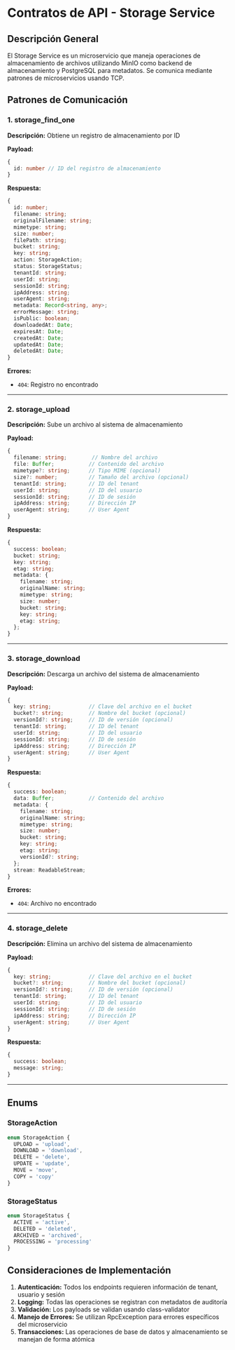 # Contratos de API - Storage Service

## Descripción General

El Storage Service es un microservicio que maneja operaciones de almacenamiento de archivos utilizando MinIO como backend de almacenamiento y PostgreSQL para metadatos. Se comunica mediante patrones de microservicios usando TCP.

## Patrones de Comunicación

### 1. storage_find_one
**Descripción:** Obtiene un registro de almacenamiento por ID

**Payload:**
```typescript
{
  id: number // ID del registro de almacenamiento
}
```

**Respuesta:**
```typescript
{
  id: number;
  filename: string;
  originalFilename: string;
  mimetype: string;
  size: number;
  filePath: string;
  bucket: string;
  key: string;
  action: StorageAction;
  status: StorageStatus;
  tenantId: string;
  userId: string;
  sessionId: string;
  ipAddress: string;
  userAgent: string;
  metadata: Record<string, any>;
  errorMessage: string;
  isPublic: boolean;
  downloadedAt: Date;
  expiresAt: Date;
  createdAt: Date;
  updatedAt: Date;
  deletedAt: Date;
}
```

**Errores:**
- `404`: Registro no encontrado

---

### 2. storage_upload
**Descripción:** Sube un archivo al sistema de almacenamiento

**Payload:**
```typescript
{
  filename: string;        // Nombre del archivo
  file: Buffer;           // Contenido del archivo
  mimetype?: string;      // Tipo MIME (opcional)
  size?: number;          // Tamaño del archivo (opcional)
  tenantId: string;       // ID del tenant
  userId: string;         // ID del usuario
  sessionId: string;      // ID de sesión
  ipAddress: string;      // Dirección IP
  userAgent: string;      // User Agent
}
```

**Respuesta:**
```typescript
{
  success: boolean;
  bucket: string;
  key: string;
  etag: string;
  metadata: {
    filename: string;
    originalName: string;
    mimetype: string;
    size: number;
    bucket: string;
    key: string;
    etag: string;
  };
}
```

---

### 3. storage_download
**Descripción:** Descarga un archivo del sistema de almacenamiento

**Payload:**
```typescript
{
  key: string;            // Clave del archivo en el bucket
  bucket?: string;        // Nombre del bucket (opcional)
  versionId?: string;     // ID de versión (opcional)
  tenantId: string;       // ID del tenant
  userId: string;         // ID del usuario
  sessionId: string;      // ID de sesión
  ipAddress: string;      // Dirección IP
  userAgent: string;      // User Agent
}
```

**Respuesta:**
```typescript
{
  success: boolean;
  data: Buffer;           // Contenido del archivo
  metadata: {
    filename: string;
    originalName: string;
    mimetype: string;
    size: number;
    bucket: string;
    key: string;
    etag: string;
    versionId?: string;
  };
  stream: ReadableStream;
}
```

**Errores:**
- `404`: Archivo no encontrado

---

### 4. storage_delete
**Descripción:** Elimina un archivo del sistema de almacenamiento

**Payload:**
```typescript
{
  key: string;            // Clave del archivo en el bucket
  bucket?: string;        // Nombre del bucket (opcional)
  versionId?: string;     // ID de versión (opcional)
  tenantId: string;       // ID del tenant
  userId: string;         // ID del usuario
  sessionId: string;      // ID de sesión
  ipAddress: string;      // Dirección IP
  userAgent: string;      // User Agent
}
```

**Respuesta:**
```typescript
{
  success: boolean;
  message: string;
}
```

---

## Enums

### StorageAction
```typescript
enum StorageAction {
  UPLOAD = 'upload',
  DOWNLOAD = 'download',
  DELETE = 'delete',
  UPDATE = 'update',
  MOVE = 'move',
  COPY = 'copy'
}
```

### StorageStatus
```typescript
enum StorageStatus {
  ACTIVE = 'active',
  DELETED = 'deleted',
  ARCHIVED = 'archived',
  PROCESSING = 'processing'
}
```

## Consideraciones de Implementación

1. **Autenticación:** Todos los endpoints requieren información de tenant, usuario y sesión
2. **Logging:** Todas las operaciones se registran con metadatos de auditoría
3. **Validación:** Los payloads se validan usando class-validator
4. **Manejo de Errores:** Se utilizan RpcException para errores específicos del microservicio
5. **Transacciones:** Las operaciones de base de datos y almacenamiento se manejan de forma atómica
